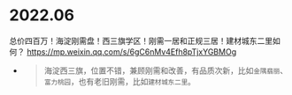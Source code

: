 
# 2022.06

总价四百万！海淀刚需盘！西三旗学区！刚需一居和正规三居！建材城东二里如何？ https://mp.weixin.qq.com/s/6gC6nMv4Efh8pTjxYGBMOg
- > 海淀西三旗，位置不错，兼顾刚需和改善，有品质次新，比如`金隅翡丽`、`富力桃园`，也有老旧刚需，比如`建材城东二里`。
